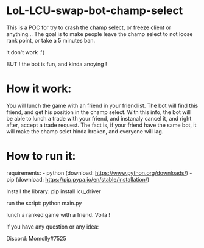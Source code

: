 # LoL-LCU-swap-bot-champ-select

This is a POC for try to crash the champ select, or freeze client or anything...
The goal is to make people leave the champ select to not loose rank point, or take a 5 minutes ban.

it don't work :'(

BUT ! the bot is fun, and kinda anoying ! 

# How it work:
You will lunch the game with an friend in your friendlist.
The bot will find this friend, and get his position in the champ select.
With this info, the bot will be able to lunch a trade with your friend, and instanaly cancel it, and right after, accept a trade request.
The fact is, if your friend have the same bot, it will make the champ selet hinda broken, and everyone will lag.

# How to run it:
requirements:   - python  (download: https://www.python.org/downloads/)
                - pip     (download: https://pip.pypa.io/en/stable/installation/)
                
Install the library:
pip install lcu_driver

run the script: python main.py

lunch a ranked game with a friend. 
Voila !

if you have any question or any idea:

Discord: Momolly#7525
